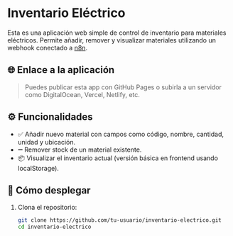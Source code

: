# Inventario Eléctrico

Esta es una aplicación web simple de control de inventario para materiales eléctricos. Permite añadir, remover y visualizar materiales utilizando un webhook conectado a [n8n](https://n8n.io/).

## 🌐 Enlace a la aplicación

> Puedes publicar esta app con GitHub Pages o subirla a un servidor como DigitalOcean, Vercel, Netlify, etc.

## ⚙️ Funcionalidades

- ✅ Añadir nuevo material con campos como código, nombre, cantidad, unidad y ubicación.
- ➖ Remover stock de un material existente.
- 📦 Visualizar el inventario actual (versión básica en frontend usando localStorage).

## 🚀 Cómo desplegar

1. Clona el repositorio:
   ```bash
   git clone https://github.com/tu-usuario/inventario-electrico.git
   cd inventario-electrico

